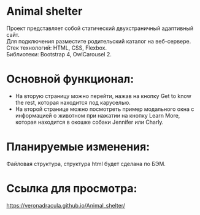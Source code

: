# Animal shelter  
Проект представляет собой статический двухстраничный адаптивный сайт.  
Для подключения разместите родительский каталог на веб-сервере.  
Стек технологий: HTML, CSS, Flexbox.  
Библиотеки: Bootstrap 4, OwlCarousel 2.  

# Основной функционал:  
- На вторую страницу можно перейти, нажав на кнопку Get to know the rest, которая находится под каруселью.    
- На второй странице можно посмотреть пример модального окна с информацией о животном при нажатии на кнопку Learn More, которая находится в окошке собаки Jennifer или Charly.

# Планируемые изменения:
Файловая структура, структура html будет сделана по БЭМ.

# Ссылка для просмотра:
https://veronadracula.github.io/Animal_shelter/




